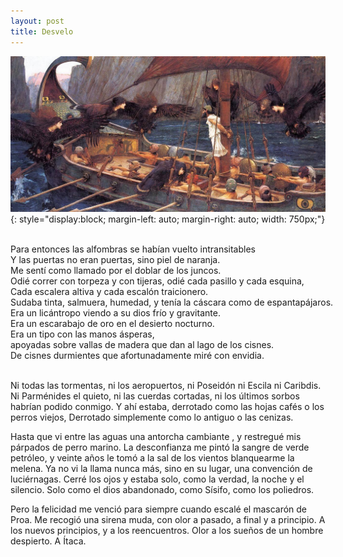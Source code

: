 ```yaml
---
layout: post
title: Desvelo
---
```


![Oddyseus](/assets/img/odiseo.jpg){: style="display:block; margin-left: auto; margin-right: auto; width: 750px;"}

<p style="white-space: pre;">
Para entonces las alfombras se habían vuelto intransitables
Y las puertas no eran puertas, sino piel de naranja.
Me sentí como llamado por el doblar de los juncos.
Odié correr con torpeza y con tijeras, odié cada pasillo y cada esquina,
Cada escalera altiva y cada escalón traicionero.
Sudaba tinta, salmuera, humedad, y tenía la cáscara como de espantapájaros.
Era un licántropo viendo a su dios frío y gravitante.
Era un escarabajo de oro en el desierto nocturno.
Era un tipo con las manos ásperas,
apoyadas sobre vallas de madera que dan al lago de los cisnes.
De cisnes durmientes que afortunadamente miré con envidia.

Ni todas las tormentas, ni los aeropuertos, ni Poseidón ni Escila ni Caribdis.
Ni Parménides el quieto, ni las cuerdas cortadas, ni los últimos sorbos habrían podido conmigo.
Y ahí estaba, derrotado como las hojas cafés o los perros viejos,
Derrotado simplemente como lo antiguo o las cenizas.

Hasta que vi entre las aguas una antorcha cambiante , y restregué mis párpados de perro marino.
La desconfianza me pintó la sangre de verde petróleo,
y veinte años le tomó a la sal de los vientos blanquearme la melena.
Ya no vi la llama nunca más, sino en su lugar, una convención de luciérnagas.
Cerré los ojos y estaba solo, como la verdad, la noche y el silencio.
Solo como el dios abandonado, como Sísifo, como los poliedros.

Pero la felicidad me venció para siempre cuando escalé el mascarón de Proa.
Me recogió una sirena muda, con olor a pasado, a final y a principio.
A los nuevos principios, y a los reencuentros.
Olor a los sueños de un hombre despierto.
A Ítaca.
</p> 


